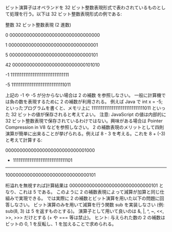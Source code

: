 ビット演算子はオペランドを 32 ビット整数表現形式で表わされているものとして処理を行う。以下は 32 ビット整数表現形式の例である:

整数 32 ビット整数表現 (2 進数)

0 00000000000000000000000000000000

1 00000000000000000000000000000001

5 00000000000000000000000000000101

42 00000000000000000000000000101010

-1 11111111111111111111111111111111

-5 11111111111111111111111111111011

上記の -1 や -5 が分からない場合は 2 の補数 を参照しなさい。
一般に計算機では負の数を表現するために 2 の補数が利用される。
例えば Java で int x = -5; といったプログラムを書くと、メモリ上に 11111111111111111111111111111011 といった 32 ビットの値が保存されると考えてよい。
注意: JavaScript の値は内部的に 32 ビット整数表現で保存されているわけではない。興味がある場合は Pointer Compression in V8 などを参照しなさい。
2 の補数表現のメリットとして四則演算が簡単に出来ることが挙げられる。例えば 8 - 3 を考える。これを 8 + (-3) と考えて計算する:

00000000000000000000000000001000

- 11111111111111111111111111111101

---

100000000000000000000000000000101

桁溢れを無視すれば計算結果は 00000000000000000000000000000101 となり、これは 5 である。
このように 2 の補数表現によって減算が加算と同じ仕組みで実現できる。
では実際に 2 の補数とビット演算を用いた以下の問題に回答しなさい。
ビット演算のみを用いて減算を行う関数 sub を実装しなさい (例: sub(8, 3) は 5 を返すものとする)。
演算子として用いて良いのは &, |, ^, ~, <<, >>, >>> だけとする (+ や === 等は禁止)。
ヒント: 与えられた数の 2 の補数はビットの 0, 1 を反転し、1 を加えることで求められる。
